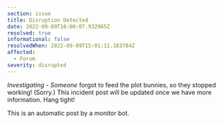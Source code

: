 ```yaml
---
section: issue
title: Disruption Detected
date: 2022-09-09T16:00:07.932965Z
resolved: true
informational: false
resolvedWhen: 2022-09-09T15:01:11.183784Z
affected:
  - Forum
severity: disrupted
---
```

*Investigating* - _Someone_ forgot to feed the plot bunnies, so they stopped working! (Sorry.) This incident post will be updated once we have more information. Hang tight!

This is an automatic post by a monitor bot.
        